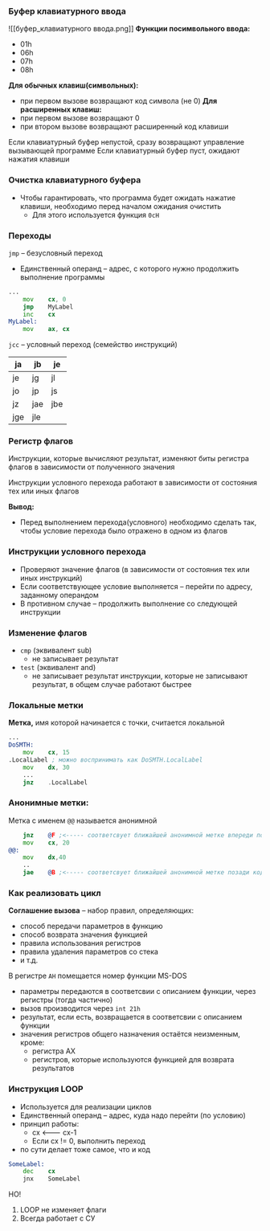 ### Буфер клавиатурного ввода
![[буфер_клавиатурного ввода.png]]
**Функции посимвольного ввода:**
- 01h
- 06h
- 07h
- 08h

**Для обычных клавиш(символьных):**
- при первом вызове возвращают код символа (не 0)
**Для расширенных клавиш:**
- при первом вызове возвращают 0
- при втором вызове возвращают расширенный код клавиши

Если клавиатурный буфер непустой, сразу возвращают управление вызывающей программе
Если клавиатурный буфер пуст, ожидают нажатия клавиши

### Очистка клавиатурного буфера
- Чтобы гарантировать, что программа будет ожидать нажатие клавиши, необходимо перед началом ожидания очистить
	- Для этого используется функция `0cH`

### Переходы

`jmp` – безусловный переход
- Единственный операнд – адрес, с которого нужно продолжить выполнение программы

```FASM
...
	mov    cx, 0
	jmp    MyLabel
	inc    cx
MyLabel:
    mov    ax, cx
```

`jcc` – условный переход (семейство инструкций)

| ja  | jb  | je  |
| --- | --- | --- |
| je  | jg  | jl  |
| jo  | jp  | js  |
| jz  | jae | jbe |
| jge | jle |     |

### Регистр флагов

Инструкции, которые вычисляют результат, изменяют биты регистра флагов в зависимости от полученного значения

Инструкции условного перехода работают в зависимости от состояния тех или иных флагов

**Вывод:**
- Перед выполнением перехода(условного) необходимо сделать так, чтобы условие перехода было отражено в одном из флагов 

### Инструкции условного перехода
- Проверяют значение флагов (в зависимости от состояния тех или иных инструкций)
- Если соответствующее условие выполняется – перейти по адресу, заданному операндом
- В противном случае – продолжить выполнение со следующей инструкции

### Изменение флагов

- `cmp` (эквивалент sub)
	- не записывает результат
- `test` (эквивалент and)
	- не записывает результат
инструкции, которые не записывают результат, в общем случае работают быстрее

### Локальные метки
**Метка,** имя которой начинается с точки, считается локальной

```FASM
...
DoSMTH:
	mov    cx, 15
.LocalLabel ; можно воспринимать как DoSMTH.LocalLabel
	mov    dx, 30
	...
	jnz    .LocalLabel
```

### Анонимные метки:
Метка с именем `@@` называется анонимной

```FASM
	jnz    @F ;<----- соответсвует ближайшей анонимной метке впереди по коду
	mov    cx, 20
@@:
	mov    dx,40
	..
	jae    @B ;<----- соответсвует ближайшей анонимной метке позади кода
```


### Как реализовать цикл

**Соглашение вызова** – набор правил, определяющих: 
- способ передачи параметров в функцию
- способ возврата значения функцией
- правила использования регистров
- правила удаления параметров со стека
- и т.д.

В регистре `AH` помещается номер функции MS-DOS
- параметры передаются в соответсвии с описанием функции, через регистры (тогда частично)
- вызов производится через `int 21h`
- результат, если есть, возвращается в соответсвии с описанием функции
- значения регистров общего назначения остаётся неизменным, кроме:
	- регистра AX
	- регистров, которые используются функцией для возврата результатов

### Инструкция LOOP
- Используется для реализации циклов
- Единственный операнд – адрес, куда надо перейти (по условию)
- принцип работы:
	- cx <--- cx-1 
	- Если cx != 0, выполнить переход
- по сути делает тоже самое, что и код

```FASM
SomeLabel:
	dec    cx
	jnx    SomeLabel
```

НО!
1) LOOP не изменяет флаги
2) Всегда работает с СУ